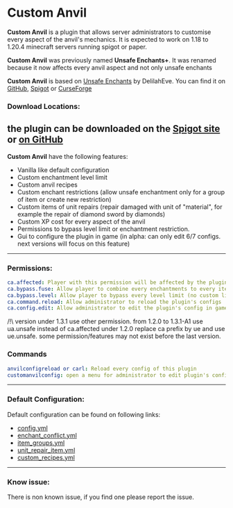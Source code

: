 # Custom Anvil

**Custom Anvil** is a plugin that allows server administrators to customise every aspect of the anvil's mechanics. 
It is expected to work on 1.18 to 1.20.4 minecraft servers running spigot or paper.

**Custom Anvil** was previously named **Unsafe Enchants+**.
It was renamed because it now affects every anvil aspect and not only unsafe enchants

**Custom Anvil** is based on [Unsafe Enchants](https://github.com/DelilahEve/UnsafeEnchants) by  DelilahEve. You can find it on 
[GitHub](https://github.com/DelilahEve/UnsafeEnchants/releases/latest), 
[Spigot](https://www.spigotmc.org/resources/unsafe-enchants.104708/) or
[CurseForge](https://www.curseforge.com/minecraft/bukkit-plugins/unsafe-enchants/files/all)

### Download Locations:

the plugin can be downloaded on the
[Spigot site](https://www.spigotmc.org/resources/custom-anvil.114884)
or [on GitHub](https://github.com/alexcrea/CustomAnvil/releases/latest)
---
**Custom Anvil** have the following features:
- Vanilla like default configuration
- Custom enchantment level limit
- Custom anvil recipes
- Custom enchant restrictions (allow unsafe enchantment only for a group of item or create new restriction)
- Custom items of unit repairs (repair damaged with unit of "material", for example the repair of diamond sword by diamonds)
- Custom XP cost for every aspect of the anvil
- Permissions to bypass level limit or enchantment restriction.
- Gui to configure the plugin in game (in alpha: can only edit 6/7 configs. next versions will focus on this feature)
---
### Permissions:
```yml
ca.affected: Player with this permission will be affected by the plugin
ca.bypass.fuse: Allow player to combine every enchantments to every item (no custom limit)
ca.bypass.level: Allow player to bypass every level limit (no custom limit)
ca.command.reload: Allow administrator to reload the plugin's configs
ca.config.edit: Allow administrator to edit the plugin's config in game
```
/!\ version under 1.3.1 use other permission. from 1.2.0 to 1.3.1-A1 use ua.unsafe instead of ca.affected
under 1.2.0 replace ca prefix by ue and use ue.unsafe. some permission/features may not exist before the last version.

### Commands
```yml
anvilconfigreload or carl: Reload every config of this plugin
customanvilconfig: open a menu for administrator to edit plugin's config in game
```
---
### Default Configuration:

Default configuration can be found on following links:
- [config.yml](https://github.com/alexcrea/CustomAnvil/blob/master/src/main/resources/config.yml)
- [enchant_conflict.yml](https://github.com/alexcrea/CustomAnvil/blob/master/src/main/resources/enchant_conflict.yml)
- [item_groups.yml](https://github.com/alexcrea/CustomAnvil/blob/master/src/main/resources/item_groups.yml)
- [unit_repair_item.yml](https://github.com/alexcrea/CustomAnvil/blob/master/src/main/resources/unit_repair_item.yml)
- [custom_recipes.yml](https://github.com/alexcrea/CustomAnvil/blob/master/src/main/resources/custom_recipes.yml)
---
### Know issue:
There is non known issue, if you find one please report the issue.
